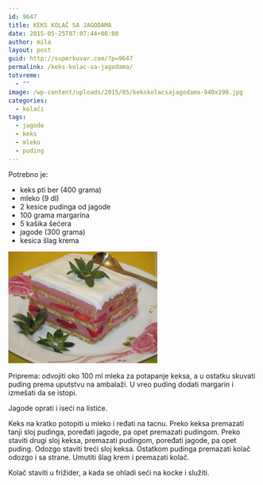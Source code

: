 ```yaml
---
id: 9647
title: KEKS KOLAČ SA JAGODAMA
date: 2015-05-25T07:07:44+00:00
author: mila
layout: post
guid: http://superkuvar.com/?p=9647
permalink: /keks-kolac-sa-jagodama/
totvreme:
  - ""
image: /wp-content/uploads/2015/05/kekskolacsajagodama-940x198.jpg
categories:
  - kolači
tags:
  - jagode
  - keks
  - mleko
  - puding
---
```

Potrebno je:  
* keks pti ber (400 grama)  
* mleko (9 dl)  
* 2 kesice pudinga od jagode  
* 100 grama margarina  
* 5 kašika šećera  
* jagode (300 grama)  
* kesica šlag krema

[<img class="alignnone size-medium wp-image-9649" src="/wp-content/uploads/2015/05/kekskolacsajagodama-300x225.jpg" alt="kekskolacsajagodama" width="300" height="225" />](/wp-content/uploads/2015/05/kekskolacsajagodama-e1432537510599.jpg)

Priprema: odvojiti oko 100 ml mleka za potapanje keksa, a u ostatku skuvati puding prema uputstvu na ambalaži. U vreo puding dodati margarin i izmešati da se istopi.

Jagode oprati i iseći na listiće.

Keks na kratko potopiti u mleko i ređati na tacnu. Preko keksa premazati tanji sloj pudinga, poređati jagode, pa opet premazati pudingom. Preko staviti drugi sloj keksa, premazati pudingom, poređati jagode, pa opet puding. Odozgo staviti treći sloj keksa. Ostatkom pudinga premazati kolač odozgo i sa strane. Umutiti šlag krem i premazati kolač.

Kolač staviti u frižider, a kada se ohladi seći na kocke i služiti.